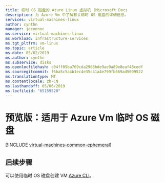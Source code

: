 ```yaml
---
title: 临时 OS 磁盘的 Azure Linux 虚拟机 |Microsoft Docs
description: 为 Azure Vm 中了解有关临时 OS 磁盘的详细信息。
services: virtual-machines-linux
author: cynthn
manager: jeconnoc
ms.service: virtual-machines-linux
ms.workload: infrastructure-services
ms.tgt_pltfrm: vm-linux
ms.topic: article
ms.date: 05/02/2019
ms.author: cynthn
ms.subservice: disks
ms.openlocfilehash: c04ff09ba769cda2968bde9ae9a89e8eaf48cedf
ms.sourcegitcommit: f6ba5c5a4b1ec4e35c41a4e799fb669ad5099522
ms.translationtype: MT
ms.contentlocale: zh-CN
ms.lasthandoff: 05/06/2019
ms.locfileid: "65159520"
---
```

# <a name="preview-ephemeral-os-disks-for-azure-vms"></a>预览版：适用于 Azure Vm 临时 OS 磁盘

[!INCLUDE [virtual-machines-common-ephemeral](../../../includes/virtual-machines-common-ephemeral.md)]
 
## <a name="next-steps"></a>后续步骤
可以使用临时 OS 磁盘创建 VM [Azure CLI](https://docs.microsoft.com/cli/azure/vm#az-vm-create)。


